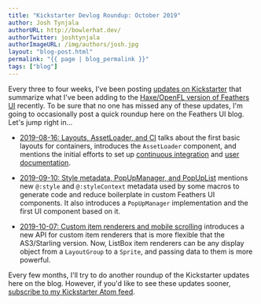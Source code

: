 ```yaml
---
title: "Kickstarter Devlog Roundup: October 2019"
author: Josh Tynjala
authorURL: http://bowlerhat.dev/
authorTwitter: joshtynjala
authorImageURL: /img/authors/josh.jpg
layout: "blog-post.html"
permalink: "{{ page | blog_permalink }}"
tags: ["blog"]
---
```


Every three to four weeks, I've been posting [updates on Kickstarter](https://www.kickstarter.com/projects/feathersui/feathers-ui-cross-platform-components-for-haxe-and-openfl/posts) that summarize what I've been adding to the [Haxe/OpenFL version of Feathers UI](https://feathersui.com/openfl/) recently. To be sure that no one has missed any of these updates, I'm going to occasionally post a quick roundup here on the Feathers UI blog. Let's jump right in…

<!-- truncate -->

- [2019-08-16: Layouts, AssetLoader, and CI](https://www.kickstarter.com/projects/feathersui/feathers-ui-cross-platform-components-for-haxe-and-openfl/posts/2597300) talks about the first basic layouts for containers, introduces the `AssetLoader` component, and mentions the initial efforts to set up [continuous integration](https://travis-ci.org/feathersui/feathersui-openfl) and [user documentation](https://feathersui.com/learn/haxe-openfl/).

- [2019-09-10: Style metadata, PopUpManager, and PopUpList](https://www.kickstarter.com/projects/feathersui/feathers-ui-cross-platform-components-for-haxe-and-openfl/posts/2618021) mentions new `@:style` and `@:styleContext` metadata used by some macros to generate code and reduce boilerplate in custom Feathers UI components. It also introduces a `PopUpManager` implementation and the first UI component based on it.

- [2019-10-07: Custom item renderers and mobile scrolling](https://www.kickstarter.com/projects/feathersui/feathers-ui-cross-platform-components-for-haxe-and-openfl/posts/2645538) introduces a new API for custom item renderers that is more flexible that the AS3/Starling version. Now, ListBox item renderers can be any display object from a `LayoutGroup` to a `Sprite`, and passing data to them is more powerful.

Every few months, I'll try to do another roundup of the Kickstarter updates here on the blog. However, if you'd like to see these updates sooner, [subscribe to my Kickstarter Atom feed](https://www.kickstarter.com/projects/feathersui/feathers-ui-cross-platform-components-for-haxe-and-openfl/posts.atom).
